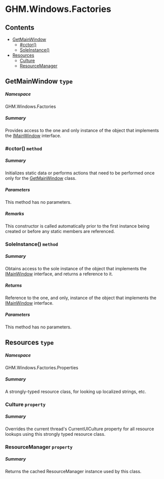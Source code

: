 <a name='assembly'></a>
# GHM.Windows.Factories

## Contents

- [GetMainWindow](#T-GHM-Windows-Factories-GetMainWindow 'GHM.Windows.Factories.GetMainWindow')
  - [#cctor()](#M-GHM-Windows-Factories-GetMainWindow-#cctor 'GHM.Windows.Factories.GetMainWindow.#cctor')
  - [SoleInstance()](#M-GHM-Windows-Factories-GetMainWindow-SoleInstance 'GHM.Windows.Factories.GetMainWindow.SoleInstance')
- [Resources](#T-GHM-Windows-Factories-Properties-Resources 'GHM.Windows.Factories.Properties.Resources')
  - [Culture](#P-GHM-Windows-Factories-Properties-Resources-Culture 'GHM.Windows.Factories.Properties.Resources.Culture')
  - [ResourceManager](#P-GHM-Windows-Factories-Properties-Resources-ResourceManager 'GHM.Windows.Factories.Properties.Resources.ResourceManager')

<a name='T-GHM-Windows-Factories-GetMainWindow'></a>
## GetMainWindow `type`

##### Namespace

GHM.Windows.Factories

##### Summary

Provides access to the one and only instance of the object that implements the
[IMainWindow](#T-GitHubManager-IMainWindow 'GitHubManager.IMainWindow') interface.

<a name='M-GHM-Windows-Factories-GetMainWindow-#cctor'></a>
### #cctor() `method`

##### Summary

Initializes static data or performs actions that need to be performed
once only for the [GetMainWindow](#T-GHM-Windows-Factories-GetMainWindow 'GHM.Windows.Factories.GetMainWindow') class.

##### Parameters

This method has no parameters.

##### Remarks

This constructor is called automatically prior to the first instance
being created or before any static members are referenced.

<a name='M-GHM-Windows-Factories-GetMainWindow-SoleInstance'></a>
### SoleInstance() `method`

##### Summary

Obtains access to the sole instance of the object that implements the
[IMainWindow](#T-GitHubManager-IMainWindow 'GitHubManager.IMainWindow') interface, and returns a reference
to it.

##### Returns

Reference to the one, and only, instance of the object that implements the
[IMainWindow](#T-GitHubManager-IMainWindow 'GitHubManager.IMainWindow') interface.

##### Parameters

This method has no parameters.

<a name='T-GHM-Windows-Factories-Properties-Resources'></a>
## Resources `type`

##### Namespace

GHM.Windows.Factories.Properties

##### Summary

A strongly-typed resource class, for looking up localized strings, etc.

<a name='P-GHM-Windows-Factories-Properties-Resources-Culture'></a>
### Culture `property`

##### Summary

Overrides the current thread's CurrentUICulture property for all
  resource lookups using this strongly typed resource class.

<a name='P-GHM-Windows-Factories-Properties-Resources-ResourceManager'></a>
### ResourceManager `property`

##### Summary

Returns the cached ResourceManager instance used by this class.
